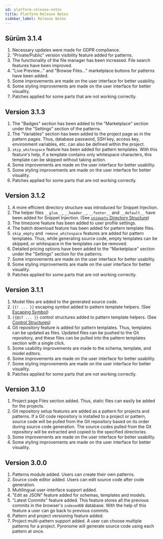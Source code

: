 ```yaml
---
id: platform-release-notes
title: Platform Release Notes
sidebar_label: Release Notes
---
```


<a id="aHeaderMenuAnchor" data-header-menu="Docs"></a>

## Sürüm 3.1.4

1. Necessary updates were made for GDPR compliance.
2. "Private/Public" version visibility feature added for patterns.
3. The functionality of the file manager has been increased. File search features have been improved.
4. "Live Preview..." and "Browse Files..." marketplace buttons for patterns have been added.
5. Some improvements are made on the user interface for better usability.
6. Some styling improvements are made on the user interface for better visuality.
7. Patches applied for some parts that are not working correctly.

## Version 3.1.3

1. The "Badges" section has been added to the "Marketplace" section under the "Settings" section of the patterns.
2. The "Variables" section has been added to the project page as in the pattern pages. Thus, database password, SSH key, access key, environment variables, etc. can also be defined within the project.
3. `skip_whitespace` feature has been added for pattern templates. With this feature's help, if a template contains only whitespace characters, this template can be skipped without taking action.
4. Some improvements are made on the user interface for better usability.
5. Some styling improvements are made on the user interface for better visuality.
6. Patches applied for some parts that are not working correctly.

## Version 3.1.2

1. A more efficient directory structure was introduced for Snippet Injection.
2. The helper files `__glue__`, `__header__`, `__footer__` and `__default__` have been added for Snippet Injection. (See [`snippets` Directory Structure](/latest/en/docs/reference-snippet-injection/#snippets-directory-structure))
3. The timezone feature has been added to user profile settings.
4. The batch download feature has been added for pattern template files.
5. `skip_empty` and` remove_whitespace` features are added for pattern templates. Thus, while generating source code, empty templates can be skipped, or whitespace in the templates can be removed.
6. Detailed pricing options have been added to the "Marketplace" section under the "Settings" section for the patterns.
7. Some improvements are made on the user interface for better usability.
8. Some styling improvements are made on the user interface for better visuality.
9. Patches applied for some parts that are not working correctly.

## Version 3.1.1

1. Model files are added to the generated source code.
2. `{{! ... }}` escaping symbol added to pattern template helpers. (See [Escaping Symbol](/latest/en/docs/reference-pattern-template-source-helpers/#escaping-symbol))
3. `{{@if ... }}` control structures added to pattern template helpers. (See [Control Structures](/latest/en/docs/reference-pattern-template-source-helpers/#control-structures))
4. Git repository feature is added for pattern templates. Thus, templates can be updated as files. Updated files can be pushed to the Git repository, and these files can be pulled into the pattern templates section with a single click.
5. Some usability improvements are made to the schema, template, and model editors.
6. Some improvements are made on the user interface for better usability.
7. Some styling improvements are made on the user interface for better visuality.
8. Patches applied for some parts that are not working correctly.

## Version 3.1.0

1. Project page Files section added. Thus, static files can easily be added for the projects.
2. Git repository setup features are added as a pattern for projects and patterns. If a Git code repository is installed to a project or pattern, source code will be pulled from the Git repository based on its order during source code generation. The source codes pulled from the Git repository will be extracted and copied to the specified directories.
3. Some improvements are made on the user interface for better usability.
4. Some styling improvements are made on the user interface for better visuality.

## Version 3.0.0

1. Patterns module added. Users can create their own patterns.
2. Source code editor added. Users can edit source code after code generation.
3. Multilingual user-interface support added.
4. "Edit as JSON" feature added for schemas, templates and models.
5. "Latest Commits" feature added. This feature stores all the previous commits in the browser's `indexedDB` database. With the help of this feature a user can go back to previous commits.
6. Pattern and project versioning feature added.
7. Project multi-pattern support added. A user can choose multiple patterns for a project. Pyronome will generate source code using each pattern at once.